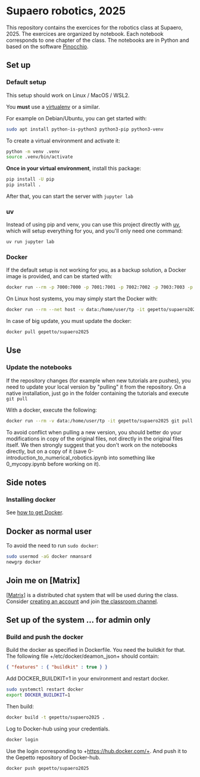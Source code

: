 # Supaero robotics, 2025

This repository contains the exercices for the robotics class at Supaero, 2025.
The exercices are organized by notebook. Each notebook corresponds to one chapter of the class.
The notebooks are in Python and based on the software [Pinocchio](https://github.com/stack-of-tasks/pinocchio).

## Set up

### Default setup

This setup should work on Linux / MacOS / WSL2.

You **must** use a [virtualenv](https://docs.python.org/3/library/venv.html) or a similar.

For example on Debian/Ubuntu, you can get started with:
```bash
sudo apt install python-is-python3 python3-pip python3-venv
```

To create a virtual environment and activate it:
```bash
python -m venv .venv
source .venv/bin/activate
```

**Once in your virtual environment**, install this package:
```bash
pip install -U pip
pip install .
```

After that, you can start the server with `jupyter lab`

### uv

Instead of using pip and venv, you can use this project directly with [uv](https://docs.astral.sh/uv/), which will
setup everything for you, and you'll only need one command:

```bash
uv run jupyter lab
```

### Docker

If the default setup is not working for you, as a backup solution, a Docker image is provided, and can be started with:

```bash
docker run --rm -p 7000:7000 -p 7001:7001 -p 7002:7002 -p 7003:7003 -p 7004:7004 -p 8888:8888 -v data:/home/user/tp -it gepetto/supaero2025
```

On Linux host systems, you may simply start the Docker with:

```bash
docker run --rm --net host -v data:/home/user/tp -it gepetto/supaero2025
```

In case of big update, you must update the docker:
```bash
docker pull gepetto/supaero2025
```

## Use

### Update the notebooks

If the repository changes (for example when new tutorials are pushes), you need to update your local
version by "pulling" it from the repository.
On a native installation, just go in the folder containing the tutorials and execute `git pull`


With a docker, execute the following:
```bash
docker run --rm -v data:/home/user/tp -it gepetto/supaero2025 git pull --rebase origin main
```

To avoid conflict when pulling a new version, you should better do your modifications in copy of the original files,
not directly in the original files itself.
We then strongly suggest that you don't work on the notebooks directly, but on a copy of it (save 0-introduction_to_numerical_robotics.ipynb into something like 0_mycopy.ipynb before working on it).

## Side notes

### Installing docker

See [how to get Docker](https://docs.docker.com/get-docker/).

## Docker as normal user

To avoid the need to run `sudo docker`:

```bash
sudo usermod -aG docker nmansard
newgrp docker
```

## Join me on \[Matrix\]

[\[Matrix\]](https://matrix.org/) is a distributed chat system that will be used during the class. Consider [creating
an account](https://app.element.io/#/register) and join [the classroom
channel](https://matrix.to/#/#supaero-robotics-2025:laas.fr).

## Set up of the system ... for admin only

### Build and push the docker

Build the docker as specified in Dockerfile. You need the buildkit for that. The following file +/etc/docker/deamon_json+ should contain:
```json
{ "features" : { "buildkit" : true } }
```
Add DOCKER_BUILDKIT=1 in your environment and restart docker.
```bash
sudo systemctl restart docker
export DOCKER_BUILDKIT=1
```
Then build:
```bash
docker build -t gepetto/supaero2025 .
```
Log to Docker-hub using your credentials.
```bash
docker login
```
Use the login corresponding to +https://hub.docker.com/+.
And push it to the Gepetto repository of Docker-hub.
```bash
docker push gepetto/supaero2025
```
